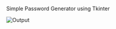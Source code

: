 Simple Password Generator using Tkinter 










![Output](https://user-images.githubusercontent.com/55285590/152003214-a601fb92-c252-45f9-9851-c06725580292.JPG)
